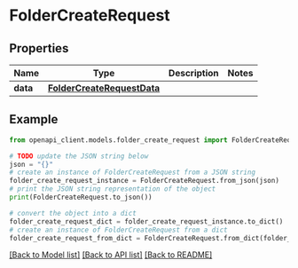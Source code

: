 # FolderCreateRequest


## Properties

Name | Type | Description | Notes
------------ | ------------- | ------------- | -------------
**data** | [**FolderCreateRequestData**](FolderCreateRequestData.md) |  | 

## Example

```python
from openapi_client.models.folder_create_request import FolderCreateRequest

# TODO update the JSON string below
json = "{}"
# create an instance of FolderCreateRequest from a JSON string
folder_create_request_instance = FolderCreateRequest.from_json(json)
# print the JSON string representation of the object
print(FolderCreateRequest.to_json())

# convert the object into a dict
folder_create_request_dict = folder_create_request_instance.to_dict()
# create an instance of FolderCreateRequest from a dict
folder_create_request_from_dict = FolderCreateRequest.from_dict(folder_create_request_dict)
```
[[Back to Model list]](../README.md#documentation-for-models) [[Back to API list]](../README.md#documentation-for-api-endpoints) [[Back to README]](../README.md)


